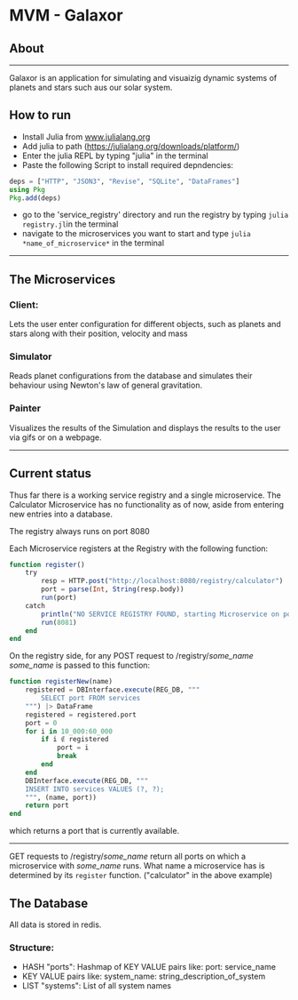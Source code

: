 # MVM - Galaxor



## About
---
Galaxor is an application for simulating and visuaizig dynamic systems of planets and stars such aus our solar system.

## How to run
- Install Julia from www.julialang.org
- Add julia to path (https://julialang.org/downloads/platform/)
- Enter the julia REPL by typing "julia" in the terminal
- Paste the following Script to install required depndencies:
```Julia
deps = ["HTTP", "JSON3", "Revise", "SQLite", "DataFrames"]
using Pkg
Pkg.add(deps)
```
- go to the 'service_registry' directory and run the registry by typing ```julia registry.jl```in the terminal
- navigate to the microservices you want to start and type ```julia *name_of_microservice*``` in the terminal

---

## The Microservices
### Client:

Lets the user enter configuration for different objects, such as planets and stars along with their position, velocity and mass


### Simulator
Reads planet configurations from the database and simulates their behaviour using Newton's law of general gravitation.


### Painter
Visualizes the results of the Simulation and displays the results to the user via gifs or on a webpage.


---
## Current status
Thus far there is a working service registry and a single microservice.
The Calculator Microservice has no functionality as of now, aside from entering new entries into a database.

The registry always runs on port 8080

Each Microservice registers at the Registry with the following function:
```Julia
function register()
    try
        resp = HTTP.post("http://localhost:8080/registry/calculator")
        port = parse(Int, String(resp.body))
        run(port)
    catch
        println("NO SERVICE REGISTRY FOUND, starting Microservice on port 8081")
        run(8081)
    end
end
```

On the registry side, for any POST request to /registry/*some_name*
*some_name* is passed to this function:

```Julia
function registerNew(name)
    registered = DBInterface.execute(REG_DB, """
        SELECT port FROM services
    """) |> DataFrame
    registered = registered.port
    port = 0
    for i in 10_000:60_000
        if i ∉ registered
            port = i
            break
        end
    end
    DBInterface.execute(REG_DB, """
    INSERT INTO services VALUES (?, ?);
    """, (name, port))
    return port
end
```
which returns a port that is currently available.

---
GET requests to /registry/*some_name* return all ports on which a microservice with *some_name* runs. What name a microservice has is determined by its ```register``` function. ("calculator" in the above example)

## The Database
All data is stored in redis.

### Structure:
- HASH "ports": Hashmap of KEY VALUE pairs like: port: service_name
- KEY VALUE pairs like: system_name: string_description_of_system
- LIST "systems": List of all system names
